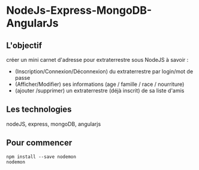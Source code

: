 # NodeJs-Express-MongoDB-AngularJs
## L'objectif 
créer un mini carnet d'adresse pour extraterrestre sous NodeJS à savoir :
* (Inscription/Connexion/Déconnexion) du extraterrestre par login/mot de passe 
* (Afficher/Modifier) ses informations (age / famille / race / nourriture) 
* (ajouter /supprimer) un extraterrestre (déjà inscrit) de sa liste d'amis

## Les technologies
nodeJS, express, mongoDB, angularjs

## Pour commencer  
````
npm install --save nodemon
nodemon
````
